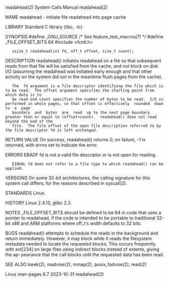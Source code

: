 readahead(2)							      System Calls Manual							  readahead(2)

NAME
       readahead - initiate file readahead into page cache

LIBRARY
       Standard C library (libc, -lc)

SYNOPSIS
       #define _GNU_SOURCE	       /* See feature_test_macros(7) */
       #define _FILE_OFFSET_BITS 64
       #include <fcntl.h>

       ssize_t readahead(int fd, off_t offset, size_t count);

DESCRIPTION
       readahead() initiates readahead on a file so that subsequent reads from that file will be satisfied from the cache, and not block on disk I/O (assuming
       the readahead was initiated early enough and that other activity on the system did not in the meantime flush pages from the cache).

       The  fd argument is a file descriptor identifying the file which is to be read.	The offset argument specifies the starting point from which data is to
       be read and count specifies the number of bytes to be read.  I/O is performed in whole pages, so that offset is effectively  rounded  down  to  a  page
       boundary	 and  bytes  are  read	up to the next page boundary greater than or equal to (offset+count).  readahead() does not read beyond the end of the
       file.  The file offset of the open file description referred to by the file descriptor fd is left unchanged.

RETURN VALUE
       On success, readahead() returns 0; on failure, -1 is returned, with errno set to indicate the error.

ERRORS
       EBADF  fd is not a valid file descriptor or is not open for reading.

       EINVAL fd does not refer to a file type to which readahead() can be applied.

VERSIONS
       On some 32-bit architectures, the calling signature for this system call differs, for the reasons described in syscall(2).

STANDARDS
       Linux.

HISTORY
       Linux 2.4.13, glibc 2.3.

NOTES
       _FILE_OFFSET_BITS should be defined to be 64 in code that uses a pointer to readahead, if the code is intended to be portable to traditional 32-bit x86
       and ARM platforms where off_t's width defaults to 32 bits.

BUGS
       readahead() attempts to schedule the reads in the background and return immediately.  However, it may block while  it  reads  the  filesystem  metadata
       needed  to  locate  the requested blocks.  This occurs frequently with ext[234] on large files using indirect blocks instead of extents, giving the ap‐
       pearance that the call blocks until the requested data has been read.

SEE ALSO
       lseek(2), madvise(2), mmap(2), posix_fadvise(2), read(2)

Linux man-pages 6.7							  2023-10-31								  readahead(2)
